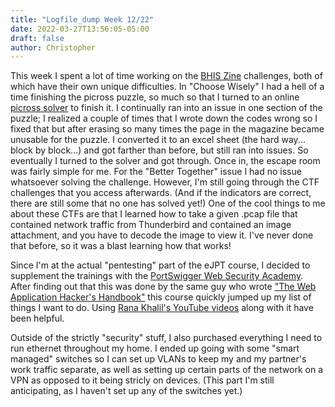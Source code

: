 ```yaml
---
title: "Logfile_dump Week 12/22"
date: 2022-03-27T13:56:05-05:00
draft: false
author: Christopher
---
```


This week I spent a lot of time working on the [BHIS Zine](https://www.blackhillsinfosec.com/prompt-zine/) challenges, both of which have their own unique difficulties. In "Choose Wisely" I had a hell of a time finishing the picross puzzle, so much so that I turned to an online [picross solver](http://a.teall.info/nonogram/) to finish it. I continually ran into an issue in one section of the puzzle; I realized a couple of times that I wrote down the codes wrong so I fixed that but after erasing so many times the page in the magazine became unusable for the puzzle. I converted it to an excel sheet (the hard way... block by block...) and got farther than before, but still ran into issues. So eventually I turned to the solver and got through. Once in, the escape room was fairly simple for me. For the "Better Together" issue I had no issue whatsoever solving the challenge. However, I'm still going through the CTF challenges that you access afterwards. (And if the indicators are correct, there are still some that no one has solved yet!) One of the cool things to me about these CTFs are that I learned how to take a given .pcap file that contained network traffic from Thunderbird and contained an image attachment, and you have to decode the image to view it. I've never done that before, so it was a blast learning how that works!

Since I'm at the actual "pentesting" part of the eJPT course, I decided to supplement the trainings with the [PortSwigger Web Security Academy](https://portswigger.net/web-security). After finding out that this was done by the same guy who wrote ["The Web Application Hacker's Handbook"](https://bookshop.org/books/the-web-application-hacker-s-handbook-finding-and-exploiting-security-flaws/9781118026472) this course quickly jumped up my list of things I want to do. Using [Rana Khalil's YouTube videos](https://www.youtube.com/c/RanaKhalil101) along with it have been helpful.

Outside of the strictly "security" stuff, I also purchased everything I need to run ethernet throughout my home. I ended up going with some "smart managed" switches so I can set up VLANs to keep my and my partner's work traffic separate, as well as setting up certain parts of the network on a VPN as opposed to it being stricly on devices. (This part I'm still anticipating, as I haven't set up any of the switches yet.)
